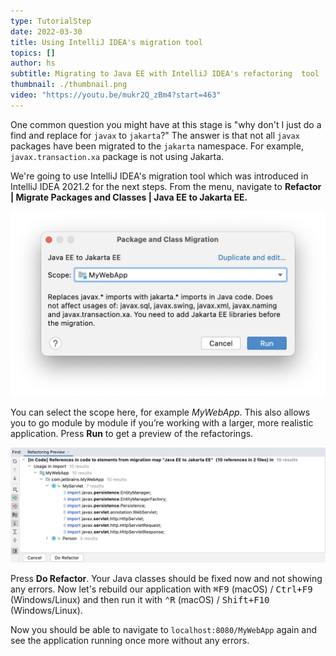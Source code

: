 ```yaml
---
type: TutorialStep
date: 2022-03-30
title: Using IntelliJ IDEA's migration tool
topics: []
author: hs
subtitle: Migrating to Java EE with IntelliJ IDEA's refactoring  tool
thumbnail: ./thumbnail.png
video: "https://youtu.be/mukr2Q_zBm4?start=463"
---
```


One common question you might have at this stage is "why don't I just do a find and replace for `javax` to `jakarta`?" The answer is that not all `javax` packages have been migrated to the `jakarta` namespace. For example, `javax.transaction.xa` package is not using Jakarta.

We're going to use IntelliJ IDEA's migration tool which was introduced in IntelliJ IDEA 2021.2 for the next steps. From the menu, navigate to **Refactor | Migrate Packages and Classes | Java EE to Jakarta EE.**

![IntelliJ IDEA Refactoring Tool](javax-to-jakarta-migration-tool.png)

You can select the scope here, for example _MyWebApp_. This also allows you to go module by module if you’re working with a larger, more realistic application. Press **Run** to get a preview of the refactorings.

![IntelliJ IDEA Refactoring Preview](refactor-preview.png)

Press **Do Refactor**. Your Java classes should be fixed now and not showing any errors. Now let's rebuild our application with <kbd>⌘F9</kbd> (macOS) / <kbd>Ctrl+F9</kbd> (Windows/Linux) and then run it with <kbd>⌃R</kbd> (macOS) / <kbd>Shift+F10</kbd> (Windows/Linux).

Now you should be able to navigate to `localhost:8080/MyWebApp` again and see the application running once more without any errors.
